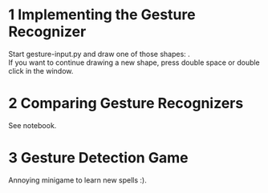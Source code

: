 # 1 Implementing the Gesture Recognizer
Start gesture-input.py and draw one of those shapes: . <br>
If you want to continue drawing a new shape, press double space or double click in the window.

# 2 Comparing Gesture Recognizers
See notebook.

# 3 Gesture Detection Game
Annoying minigame to learn new spells :).